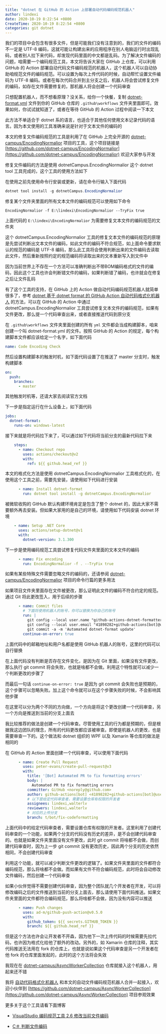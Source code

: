 ```yaml
---
title: "dotnet 在 GitHub 的 Action 上部署自动代码编码规范机器人"
author: lindexi
date: 2020-10-19 8:22:54 +0800
CreateTime: 2020-10-19 8:22:54 +0800
categories: git dotnet
---
```


我们的项目中会包含有很多文件，但是可能我们没有注意到的，我们的文件的编码不一定是 UTF-8 编码，这就可能让构建出来的应用程序在别人电脑运行时出现乱码，或者别人拉下来代码，却发现代码里面的中文都是乱码。为了解决文件编码的问题，咱需要一个编码规范工具，本文将告诉大家在 GitHub 上仓库，可以利用 GitHub 的 Action 部署自动代码文件编码规范的机器人，这个机器人可以自动协助咱规范文件的编码规范。可以设置为每次上传代码的时候，自动帮忙设置文件编码为 UTF-8 编码。或者在每次代码合并到主分支之后，机器人将会尝试修复文件的编码，如存在文件需要修复的，那机器人将会创建一个代码审查

<!--more-->


<!-- 发布 -->

只想配置机器人，而不想看原理？没关系，给你一个快餐，复制 [dotnet-format.yml](https://github.com/dotnet-campus/AsyncWorkerCollection/blob/37960b9f99811a22130967122f5772866e3e3314/.github/workflows/dotnet-format.yml) 文件到你的 GitHub 仓库的 `.github\workflows` 文件夹里面即可。效果如何，你试试就知道了，或者在等待 GitHub 的 Action 过程中阅读一下本文

此方法不单适合于 dotnet 系的语言，也适合于其他任何使用文本记录代码的语言。因为本文使用的工具准确来说是针对于文本文件的编码的

本文的修复文件编码规范的工具是利用了在 GitHub 上完全开源的 [dotnet-campus/EncodingNormalior](https://github.com/dotnet-campus/EncodingNormalior) 项目的工具，这个项目链接是 [https://github.com/dotnet-campus/EncodingNormalior](https://github.com/dotnet-campus/EncodingNormalior) 欢迎大家参与开发

修复文件编码的方法是使用 dotnetCampus.EncodingNormalior 这个 dotnet tool 工具完成的，这个工具的使用方法如下

在使用之前先使用命令行安装或更新，请在命令行输入下面代码

```csharp
dotnet tool install -g dotnetCampus.EncodingNormalior
```

修复某个文件夹里面的所有文本文件的编码规范可以使用如下命令

```
EncodingNormalior -f E:\lindexi\EncodingNormalior --TryFix true
```

上面代码的 `E:\lindexi\EncodingNormalior` 为需要修复文本文件的编码规范的文件夹

这个 dotnetCampus.EncodingNormalior 工具的修复文本文件的编码规范的原理是先尝试判断出文本文件的编码，如此文件的编码不符合规范，如上面命令要求默认的规范的编码是 UTF-8 编码，那么此工具将会使用判断出来的文件编码去读取此文件，然后重新按照约定的规范编码将读取出来的文本重新写入到文件中

因为当前世界上不存在一个方法可以准确判断出不带BOM编码格式的文件的编码，因此这个工具也许会判断错文件的编码，如果判断错了编码，也许就会在修复之后让文件乱码

有了这个工具的支持，在 GitHub 上的 Action 做自动代码编码规范机器人就简单很多了，参考 [dotnet 基于 dotnet format 的 GitHub Action 自动代码格式化机器人](https://blog.lindexi.com/post/dotnet-%E5%9F%BA%E4%BA%8E-dotnet-format-%E7%9A%84-GitHub-Action-%E8%87%AA%E5%8A%A8%E4%BB%A3%E7%A0%81%E6%A0%BC%E5%BC%8F%E5%8C%96%E6%9C%BA%E5%99%A8%E4%BA%BA.html) 的方法，可以在 GitHub 的 Action 中通过 dotnetCampus.EncodingNormalior 工具尝试修复文本文件的编码规范，如果有文件更改，那么提一个代码审查出来，或者直接推送代码到原分支

在 `.github\workflows` 文件夹里面创建的所有 `yml` 文件都会当成构建脚本，咱来创建一个叫 dotnet-format.yml 的文件。按照 GitHub 的 Action 的规定，每个构建脚本文件都应该给定一个名字，如下面代码

```yml
name: Code Encoding Check
```

然后设置构建脚本的触发时机，如下面代码设置了在推送了 master 分支时，触发构建脚本

```yml
on: 
  push:
    branches: 
      - master
```

其他触发时机等，还请大家去阅读官方文档

下一步是指定运行在什么设备上，如下面代码

```yml
jobs:
  dotnet-format:
    runs-on: windows-latest
```

接下来就是将代码拉下来了，可以通过如下代码将当前分支的最新代码拉下来

```yml
    steps:
      - name: Checkout repo
        uses: actions/checkout@v2
        with:
          ref: ${{ github.head_ref }}
```

本文的格式化方法是使用 dotnetCampus.EncodingNormalior 工具格式化的，在使用这个工具之前，需要先安装，请使用如下代码进行安装

```yml
      - name: Install dotnet-format
        run: dotnet tool install -g dotnetCampus.EncodingNormalior
```

被微软收购的 GitHub 默认构建环境肯定是包含了整个 dotnet 的，因此大家不需要额外再去安装。但如果大家用的是自己的环境，请使用如下代码安装 dotnet 环境

```yml
    - name: Setup .NET Core
      uses: actions/setup-dotnet@v1
      with:
        dotnet-version: 3.1.300
```

下一步是使用编码规范工具尝试修复代码文件夹里面的文本文件的编码

```yml
      - name: Fix encoding
        run: EncodingNormalior -f . --TryFix true
```

如果有某些特殊文件需要忽略文件的编码的，还请参阅 [dotnet-campus/EncodingNormalior](https://github.com/dotnet-campus/EncodingNormalior) 项目的命令行篇的更多用法

如果项目文件夹里面存在文件被更改，那么证明此文件的编码不符合约定的规范。通过 Git 将此更改签入，用于后续的步骤

```yml
      - name: Commit files
        # 下面将使用机器人的账号，你可以替换为你自己的账号
        run: |
          git config --local user.name "github-actions-dotnet-formatter[bot]"
          git config --local user.email "41898282+github-actions[bot]@users.noreply.github.com"
          git commit -a -m 'Automated dotnet-format update'
        continue-on-error: true
```

上面代码中的邮箱地址和用户名都是使用 GitHub 机器人的账号，这里的代码可以自行替换

在上面代码没有判断是否存在文件变化，是因为在 Git 里面，如果没有文件更改，那么执行 git commit 将会失败，也就是啥都不会做。利用这个特性就可以减少一个判断更改的步骤了

而最后一句话 `continue-on-error: true` 是因为 git commit 会失败也是预期的，这个步骤可以忽略失败。加上这个命令就可以在这个步骤失败的时候，不会影响其他步骤

在这里可以分为两个不同的方向做，一个方向是将这个更改创建一个代码审查，另一个方向是推送到当前的分支上面去

我比较推荐的做法是创建一个代码审查。尽管使用工具的行为都是预期的，但是根据我这边团队的理念，所有的代码更改都应该被审查。即使是机器人的更改，也是需要审查一下的。这个做法和 dotnet 组织的 WPF 以及 Xamarin 等仓库的做法是相同的

在 GitHub 的 Action 里面创建一个代码审查，可以使用下面代码

```yml
      - name: Create Pull Request
        uses: peter-evans/create-pull-request@v3
        with:
          title: '[Bot] Automated PR to fix formatting errors'
          body: |
            Automated PR to fix formatting errors
          committer: GitHub <noreply@github.com>
          author: github-actions[bot] <41898282+github-actions[bot]@users.noreply.github.com>
          # 以下是给定代码审查者，需要设置仓库有权限的开发者
          assignees: lindexi,walterlv
          reviewers: lindexi,walterlv
          # 对应的上传分支
          branch: t/bot/fix-codeformatting
```

上面代码中的给定代码审查者，需要设置仓库有权限的开发者。这里利用了创建代码审查的一个功能，如果两个分支的代码没有历史的差异，是不会创建代码审查的。也就是如果文件夹里面没有文件更改，此时 git commit 将啥都不会做，而创建代码审查时，因为上一步 git commit 没有更改历史，因此两个分支的历史依然相同，不会创建代码审查

利用这个功能，就可以减少判断文件更改的逻辑了。如果文件夹里面的文件都符合编码规范，那么将啥都不会做。而如果有文件不符合编码规范，此时将会自动修改文件编码，然后创建一个代码审查

如果小伙伴觉得不需要创建代码审查，因为整个团队就几个开发者在开发，可以将修改编码之后的文件推送到当前的分支上面去，那么请使用下面代码推送。如果文件夹里面的文件都符合编码规范，那么将啥都不会做，因为没有内容可以推送

```yml
      - name: Push changes
        uses: ad-m/github-push-action@v0.5.0
        with:
          github_token: ${{ secrets.GITHUB_TOKEN }}
          branch: ${{ github.head_ref }}
```

但是这个方法也许会让开发者不开森，因为他下一次上传代码的时候需要先拉代码，也许因为格式化给他了额外的改动。另外的，如 Xamarin 仓库的注释，其实代码推送无法用在 fork 的仓库上，也就是说如果这个代码审查是另一个开发者在他 fork 的仓库里面发起的，此时的这个方法将会失效

我现在在 [dotnet-campus/AsyncWorkerCollection](https://github.com/dotnet-campus/AsyncWorkerCollection) 仓库就接入这个机器人，用起来还不错

我将 [自动代码格式化机器人](https://blog.lindexi.com/post/dotnet-%E5%9F%BA%E4%BA%8E-dotnet-format-%E7%9A%84-GitHub-Action-%E8%87%AA%E5%8A%A8%E4%BB%A3%E7%A0%81%E6%A0%BC%E5%BC%8F%E5%8C%96%E6%9C%BA%E5%99%A8%E4%BA%BA.html) 和本文的自动文件编码规范机器人合并一起接入，欢迎小伙伴到 [https://github.com/dotnet-campus/AsyncWorkerCollection](https://github.com/dotnet-campus/AsyncWorkerCollection) 项目参观效果

更多关于这个工具请看下面博客

- [VisualStudio 编码规范工具 2.6 修改当前文件编码](https://blog.lindexi.com/post/VisualStudio-%E7%BC%96%E7%A0%81%E8%A7%84%E8%8C%83%E5%B7%A5%E5%85%B7-2.6-%E4%BF%AE%E6%94%B9%E5%BD%93%E5%89%8D%E6%96%87%E4%BB%B6%E7%BC%96%E7%A0%81.html)

- [C＃ 判断文件编码](https://blog.lindexi.com/post/C-%E5%88%A4%E6%96%AD%E6%96%87%E4%BB%B6%E7%BC%96%E7%A0%81.html)

